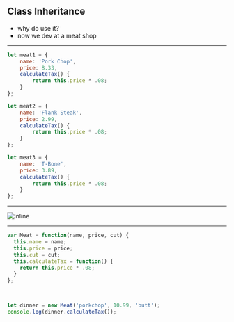 ## Class Inheritance
* why do use it? 
* now we dev at a meat shop

---

```javascript
let meat1 = {
    name: 'Pork Chop',
    price: 8.33,
    calculateTax() {
        return this.price * .08;
    }
};

let meat2 = {
    name: 'Flank Steak',
    price: 2.99,
    calculateTax() {
        return this.price * .08;
    }
};

let meat3 = {
    name: 'T-Bone',
    price: 3.89,
    calculateTax() {
        return this.price * .08;
    }
};
``` 
---

![inline](http://yoan.dosimple.ch/blog/2009/04/11/shape.png)

---
```javascript
var Meat = function(name, price, cut) {
  this.name = name;
  this.price = price;
  this.cut = cut;
  this.calculateTax = function() {
    return this.price * .08;
  }
};



let dinner = new Meat('porkchop', 10.99, 'butt');
console.log(dinner.calculateTax());
```

